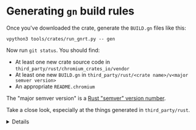 # Generating `gn` build rules

Once you've downloaded the crate, generate the `BUILD.gn` files like this:

```shell
vpython3 tools/crates/run_gnrt.py -- gen
```

Now run `git status`. You should find:

- At least one new crate source code in
  `third_party/rust/chromium_crates_io/vendor`
- At least one new `BUILD.gn` in
  `third_party/rust/<crate name>/v<major semver version>`
- An appropriate `README.chromium`

The "major semver version" is a [Rust "semver" version number][0].

Take a close look, especially at the things generated in `third_party/rust`.

<details>

Talk a little about semver --- and specifically the way that in Chromium it's to
allow multiple incompatible versions of a crate, which is discouraged but
sometimes necessary in the Cargo ecosystem.

</detail>

[0]: https://doc.rust-lang.org/cargo/reference/semver.html
